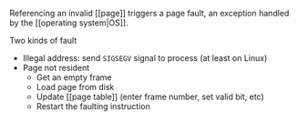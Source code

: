 Referencing an invalid [[page]] triggers a page fault, an exception handled by the [[operating system|OS]].

Two kinds of fault
- Illegal address: send `SIGSEGV` signal to process (at least on Linux)
- Page not resident
	- Get an empty frame
	- Load page from disk
	- Update [[page table]] (enter frame number, set valid bit, etc)
	- Restart the faulting instruction
